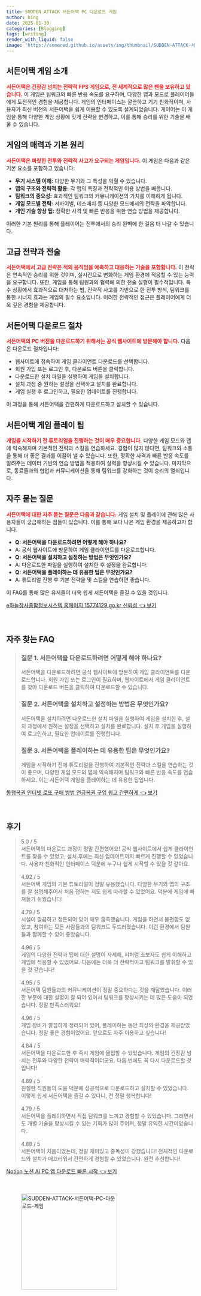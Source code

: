 ```yaml
---
title: SUDDEN ATTACK 서든어택 PC 다운로드 게임
author: bing
date: 2025-01-30
categories: [Blogging]
tags: [writing]
render_with_liquid: false
image: 'https://somered.github.io/assets/img/thumbnail/SUDDEN-ATTACK-서든어택-PC-다운로드-게임.webp'
---
```



<h2 id='서든어택_게임소개'>서든어택 게임 소개</h2>

<p><b><span style="color: #ee2323;">서든어택은 긴장감 넘치는 전략적 FPS 게임으로, 전 세계적으로 많은 팬을 보유하고 있습니다.</span></b> 이 게임은 팀워크와 빠른 반응 속도를 요구하며, 다양한 맵과 모드로 플레이어들에게 도전적인 경험을 제공합니다. 게임의 인터페이스는 깔끔하고 기기 친화적이며, 사용자가 최신 버전의 서든어택을 쉽게 이용할 수 있도록 설계되었습니다. 게이머는 이 게임을 통해 다양한 게임 상황에 맞게 전략을 변경하고, 이를 통해 승리를 위한 기술을 배울 수 있습니다.</p>

<h2 id='게임의매력과기본원리'>게임의 매력과 기본 원리</h2>

<p><b><span style="color: #ee2323;">서든어택은 짜릿한 전투와 전략적 사고가 요구되는 게임입니다.</span></b> 이 게임은 다음과 같은 기본 요소를 포함하고 있습니다:</p>

<ul>
    <li><b>무기 시스템 이해:</b> 다양한 무기와 그 특성을 익힐 수 있습니다.</li>
    <li><b>맵의 구조와 전략적 활용:</b> 각 맵의 특징과 전략적인 이용 방법을 배웁니다.</li>
    <li><b>팀워크의 중요성:</b> 효과적인 팀워크와 커뮤니케이션의 가치를 이해하게 됩니다.</li>
    <li><b>게임 모드별 전략:</b> 서바이벌, 데스매치 등 다양한 모드에서의 전략을 파악합니다.</li>
    <li><b>개인 기술 향상 팁:</b> 정확한 사격 및 빠른 반응을 위한 연습 방법을 제공합니다.</li>
</ul>

<p>이러한 기본 원리를 통해 플레이어는 전투에서의 승리 완벽에 한 걸음 더 나갈 수 있습니다.</p>

<h2 id='고급전략과전술'>고급 전략과 전술</h2>

<p><b><span style="color: #ee2323;">서든어택에서 고급 전략은 적의 움직임을 예측하고 대응하는 기술을 포함합니다.</span></b> 이 전략은 연속적인 승리를 위한 것이며, 실시간으로 변화하는 게임 환경에 적응할 수 있는 능력을 요구합니다. 또한, 게임을 통해 팀원과의 협력에 의한 전술 실행이 필수적입니다. 특수 상황에서 효과적으로 대처하는 법, 전략적 사고를 기반으로 한 전투 방식, 팀워크를 통한 시너지 효과는 게임의 필수 요소입니다. 이러한 전략적인 접근은 플레이어에게 더욱 깊은 경험을 제공합니다.</p>

<h2 id='서든어택_다운로드_절차'>서든어택 다운로드 절차</h2>

<p><b><span style="color: #ee2323;">서든어택의 PC 버전을 다운로드하기 위해서는 공식 웹사이트에 방문해야 합니다.</span></b> 다음은 다운로드 절차입니다:</p>

<ul>
    <li>웹사이트에 접속하여 게임 클라이언트 다운로드를 선택합니다.</li>
    <li>회원 가입 또는 로그인 후, 다운로드 버튼을 클릭합니다.</li>
    <li>다운로드한 설치 파일을 실행하여 게임을 설치합니다.</li>
    <li>설치 과정 중 원하는 설정을 선택하고 설치를 완료합니다.</li>
    <li>게임 실행 후 로그인하고, 필요한 업데이트를 진행합니다.</li>
</ul>

<p>이 과정을 통해 서든어택을 간편하게 다운로드하고 설치할 수 있습니다.</p>

<h2 id='게임플레이팁'>서든어택 게임 플레이 팁</h2>

<p><b><span style="color: #ee2323;">게임을 시작하기 전 튜토리얼을 진행하는 것이 매우 중요합니다.</span></b> 다양한 게임 모드와 맵에 익숙해지며 기본적인 전략과 스킬을 연습하세요. 경험이 많지 않다면, 팀워크와 소통을 통해 더 좋은 결과를 이끌어 낼 수 있습니다. 또한, 정확한 사격과 빠른 반응 속도를 알려주는 데이터 기반의 연습 방법을 적용하여 실력을 향상시킬 수 있습니다. 마지막으로, 동료들과의 협업과 커뮤니케이션을 통해 팀워크를 강화하는 것이 승리의 열쇠입니다.</p>

<h2 id='자주묻는질문'>자주 묻는 질문</h2>

<p><b><span style="color: #ee2323;">서든어택에 대한 자주 묻는 질문은 다음과 같습니다:</span></b> 게임 설치 및 플레이에 관해 많은 사용자들이 궁금해하는 점들이 있습니다. 이를 통해 보다 나은 게임 환경을 제공하고자 합니다.</p>

<ul>
    <li><b>Q: 서든어택을 다운로드하려면 어떻게 해야 하나요?</b></li>
    <li>A: 공식 웹사이트에 방문하여 게임 클라이언트를 다운로드합니다.</li>
    <li><b>Q: 서든어택을 설치하고 설정하는 방법은 무엇인가요?</b></li>
    <li>A: 다운로드한 파일을 실행하여 설치한 후 설정을 완료합니다.</li>
    <li><b>Q: 서든어택을 플레이하는 데 유용한 팁은 무엇인가요?</b></li>
    <li>A: 튜토리얼 진행 후 기본 전략을 및 스킬을 연습하면 좋습니다.</li>
</ul>

<p>이 FAQ를 통해 많은 유저들이 더욱 쉽게 서든어택을 즐길 수 있을 것입니다.</p>


<p><a class="click-button" title="e하늘장사종합정보시스템 홈페이지 15774129.go.kr 신뢰성" href="https://somered.github.io/posts/e%ED%95%98%EB%8A%98%EC%9E%A5%EC%82%AC%EC%A2%85%ED%95%A9%EC%A0%95%EB%B3%B4%EC%8B%9C%EC%8A%A4%ED%85%9C-%ED%99%88%ED%8E%98%EC%9D%B4%EC%A7%80-15774129.go.kr-%EC%8B%A0%EB%A2%B0%EC%84%B1/" rel="dofollow">e하늘장사종합정보시스템 홈페이지 15774129.go.kr 신뢰성 👈 보기</a></p><br>
<h2 id='자주_찾는_FAQ'>자주 찾는 FAQ</h2>
<div itemscope="" itemtype="https://schema.org/FAQPage"> 
<blockquote> 
<div itemscope="" itemprop="mainEntity" itemtype="https://schema.org/Question"> 
<h3 itemprop="name">질문 1. 서든어택을 다운로드하려면 어떻게 해야 하나요?</h3> 
<div itemscope="" itemprop="acceptedAnswer" itemtype="https://schema.org/Answer"> 
<span itemprop="text"> 
<p>서든어택을 다운로드하려면 공식 웹사이트에 방문하여 게임 클라이언트를 다운로드합니다. 회원 가입 또는 로그인이 필요하며, 웹사이트에서 게임 클라이언트를 찾아 다운로드 버튼을 클릭하여 다운로드할 수 있습니다.</p> 
</span> 
</div> 
</div> 

<div itemscope="" itemprop="mainEntity" itemtype="https://schema.org/Question"> 
<h3 itemprop="name">질문 2. 서든어택을 설치하고 설정하는 방법은 무엇인가요?</h3> 
<div itemscope="" itemprop="acceptedAnswer" itemtype="https://schema.org/Answer"> 
<span itemprop="text"> 
<p>서든어택을 설치하려면 다운로드한 설치 파일을 실행하여 게임을 설치한 후, 설치 과정에서 원하는 설정을 선택하고 설치를 완료합니다. 설치 후 게임을 실행하여 로그인하고, 필요한 업데이트를 진행합니다.</p> 
</span> 
</div> 
</div> 

<div itemscope="" itemprop="mainEntity" itemtype="https://schema.org/Question"> 
<h3 itemprop="name">질문 3. 서든어택을 플레이하는 데 유용한 팁은 무엇인가요?</h3> 
<div itemscope="" itemprop="acceptedAnswer" itemtype="https://schema.org/Answer"> 
<span itemprop="text"> 
<p>게임을 시작하기 전에 튜토리얼을 진행하여 기본적인 전략과 스킬을 연습하는 것이 좋으며, 다양한 게임 모드와 맵에 익숙해지며 팀워크와 빠른 반응 속도를 연습하세요. 이는 서든어택 게임을 플레이하는 데 유용한 팁입니다.</p> 
</span> 
</div> 
</div> 

</blockquote> 
</div>
<p><a class="click-button" title="동행복권 인터넷 로또 구매 방법 연금복권 구입 쉽고 간편하게" href="https://somered.github.io/posts/%EB%8F%99%ED%96%89%EB%B3%B5%EA%B6%8C-%EC%9D%B8%ED%84%B0%EB%84%B7-%EB%A1%9C%EB%98%90-%EA%B5%AC%EB%A7%A4-%EB%B0%A9%EB%B2%95-%EC%97%B0%EA%B8%88%EB%B3%B5%EA%B6%8C-%EA%B5%AC%EC%9E%85-%EC%89%BD%EA%B3%A0-%EA%B0%84%ED%8E%B8%ED%95%98%EA%B2%8C/" rel="dofollow">동행복권 인터넷 로또 구매 방법 연금복권 구입 쉽고 간편하게 👈 보기</a></p><br>
<h2 id='후기'>후기</h2>
<div itemscope itemtype="https://schema.org/Product">
  <blockquote>
  <div itemprop="review" itemscope itemtype="https://schema.org/Review">
      <div itemprop="reviewRating" itemscope itemtype="https://schema.org/Rating"> <span itemprop="ratingValue">5.0</span> / <span itemprop="bestRating">5</span> </div>
      <span itemprop="reviewBody">서든어택의 다운로드 과정이 정말 간편했어요! 공식 웹사이트에서 쉽게 클라이언트를 찾을 수 있었고, 설치 후에는 최신 업데이트까지 빠르게 진행할 수 있었습니다. 사용자 친화적인 인터페이스 덕분에 누구나 쉽게 시작할 수 있을 것 같아요.</span>
  </div>
  <br>
  <div itemprop="review" itemscope itemtype="https://schema.org/Review">
      <div itemprop="reviewRating" itemscope itemtype="https://schema.org/Rating"> <span itemprop="ratingValue">4.92</span> / <span itemprop="bestRating">5</span> </div>
      <span itemprop="reviewBody">서든어택 게임의 기본 튜토리얼이 정말 유용했습니다. 다양한 무기와 맵의 구조를 잘 설명해주어서 처음 접하는 저도 쉽게 따라할 수 있었어요. 덕분에 게임에 빠져들기 쉬웠습니다!</span>
  </div>
  <br>
  <div itemprop="review" itemscope itemtype="https://schema.org/Review">
      <div itemprop="reviewRating" itemscope itemtype="https://schema.org/Rating"> <span itemprop="ratingValue">4.79</span> / <span itemprop="bestRating">5</span> </div>
      <span itemprop="reviewBody">시설이 깔끔하고 정돈되어 있어 매우 흡족했습니다. 게임을 하면서 불편함도 없었고, 참여하는 모든 사람들과의 팀워크도 두드러졌습니다. 이런 환경에서 팀원들과 함께할 수 있어 좋았습니다.</span>
  </div>
  <br>
  <div itemprop="review" itemscope itemtype="https://schema.org/Review">
      <div itemprop="reviewRating" itemscope itemtype="https://schema.org/Rating"> <span itemprop="ratingValue">4.96</span> / <span itemprop="bestRating">5</span> </div>
      <span itemprop="reviewBody">게임의 다양한 전략과 팁에 대한 설명이 자세해, 저처럼 초보자도 쉽게 이해하고 게임에 적응할 수 있었어요. 다음에는 더욱 더 전략적이고 팀워크를 발휘할 수 있을 것 같습니다!</span>
  </div>
  <br>
  <div itemprop="review" itemscope itemtype="https://schema.org/Review">
      <div itemprop="reviewRating" itemscope itemtype="https://schema.org/Rating"> <span itemprop="ratingValue">4.95</span> / <span itemprop="bestRating">5</span> </div>
      <span itemprop="reviewBody">서든어택 팀원들과의 커뮤니케이션이 정말 중요하다는 것을 깨달았습니다. 이러한 부분에 대한 설명이 잘 되어 있어서 팀워크를 향상시키는 데 많은 도움이 되었습니다. 정말 만족스러워요!</span>
  </div>
  <br>
  <div itemprop="review" itemscope itemtype="https://schema.org/Review">
      <div itemprop="reviewRating" itemscope itemtype="https://schema.org/Rating"> <span itemprop="ratingValue">4.96</span> / <span itemprop="bestRating">5</span> </div>
      <span itemprop="reviewBody">게임 장비가 깔끔하게 정리되어 있어, 플레이하는 동안 최상의 환경을 제공받았습니다. 정말 좋은 경험이었어요. 앞으로도 자주 이용하고 싶습니다!</span>
  </div>
  <br>
  <div itemprop="review" itemscope itemtype="https://schema.org/Review">
      <div itemprop="reviewRating" itemscope itemtype="https://schema.org/Rating"> <span itemprop="ratingValue">4.84</span> / <span itemprop="bestRating">5</span> </div>
      <span itemprop="reviewBody">서든어택을 다운로드한 후 즉시 게임에 몰입할 수 있었습니다. 게임의 긴장감 넘치는 전투와 다양한 전략이 매력적이더군요. 다음 번에도 꼭 다시 다운로드할 것입니다!</span>
  </div>
  <br>
  <div itemprop="review" itemscope itemtype="https://schema.org/Review">
      <div itemprop="reviewRating" itemscope itemtype="https://schema.org/Rating"> <span itemprop="ratingValue">4.89</span> / <span itemprop="bestRating">5</span> </div>
      <span itemprop="reviewBody">친절한 직원들의 도움 덕분에 성공적으로 다운로드하고 설치할 수 있었습니다. 이렇게 쉽게 서든어택을 즐길 수 있다니, 전 정말 행복합니다!</span>
  </div>
  <br>
  <div itemprop="review" itemscope itemtype="https://schema.org/Review">
      <div itemprop="reviewRating" itemscope itemtype="https://schema.org/Rating"> <span itemprop="ratingValue">4.79</span> / <span itemprop="bestRating">5</span> </div>
      <span itemprop="reviewBody">서든어택을 플레이하면서 직접 팀워크를 느끼고 경험할 수 있었습니다. 그러면서도 개별 기술을 향상시킬 수 있는 기회가 많이 주어져, 정말 유익한 시간이었습니다.</span>
  </div>
  <br>
  <div itemprop="review" itemscope itemtype="https://schema.org/Review">
      <div itemprop="reviewRating" itemscope itemtype="https://schema.org/Rating"> <span itemprop="ratingValue">4.88</span> / <span itemprop="bestRating">5</span> </div>
      <span itemprop="reviewBody">서든어택이 처음이었는데, 정말 재미있고 중독성이 강했습니다! 전체적인 다운로드와 설치가 매끄러워서 간편하게 경험할 수 있었습니다. 완전 추천합니다!</span>
  </div>
  </blockquote>
</div>
<p><a class="click-button" title="Notion 노션 Ai PC 앱 다운로드 빠른 시작" href="https://somered.github.io/posts/Notion-%EB%85%B8%EC%85%98-Ai-PC-%EC%95%B1-%EB%8B%A4%EC%9A%B4%EB%A1%9C%EB%93%9C-%EB%B9%A0%EB%A5%B8-%EC%8B%9C%EC%9E%91/" rel="dofollow">Notion 노션 Ai PC 앱 다운로드 빠른 시작 👈 보기</a></p><br>
<figure class="image"><img src="https://somered.github.io/assets/img/thumbnail/SUDDEN-ATTACK-서든어택-PC-다운로드-게임.webp" alt="SUDDEN-ATTACK-서든어택-PC-다운로드-게임" width="256" height="256"></figure>
